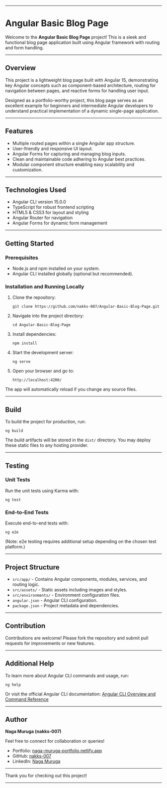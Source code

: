 ***

# Angular Basic Blog Page

Welcome to the **Angular Basic Blog Page** project! This is a sleek and functional blog page application built using Angular framework with routing and form handling.

***

## Overview

This project is a lightweight blog page built with Angular 15, demonstrating key Angular concepts such as component-based architecture, routing for navigation between pages, and reactive forms for handling user input.

Designed as a portfolio-worthy project, this blog page serves as an excellent example for beginners and intermediate Angular developers to understand practical implementation of a dynamic single-page application.

***

## Features

- Multiple routed pages within a single Angular app structure.
- User-friendly and responsive UI layout.
- Angular Forms for capturing and managing blog inputs.
- Clean and maintainable code adhering to Angular best practices.
- Modular component structure enabling easy scalability and customization.

***

## Technologies Used

- Angular CLI version 15.0.0
- TypeScript for robust frontend scripting
- HTML5 & CSS3 for layout and styling
- Angular Router for navigation
- Angular Forms for dynamic form management

***

## Getting Started

### Prerequisites

- Node.js and npm installed on your system.
- Angular CLI installed globally (optional but recommended).

### Installation and Running Locally

1. Clone the repository:
   ```
   git clone https://github.com/nakks-007/Angular-Basic-Blog-Page.git
   ```
2. Navigate into the project directory:
   ```
   cd Angular-Basic-Blog-Page
   ```
3. Install dependencies:
   ```
   npm install
   ```
4. Start the development server:
   ```
   ng serve
   ```
5. Open your browser and go to:
   ```
   http://localhost:4200/
   ```
The app will automatically reload if you change any source files.

***

## Build

To build the project for production, run:
```
ng build
```
The build artifacts will be stored in the `dist/` directory. You may deploy these static files to any hosting provider.

***

## Testing

### Unit Tests

Run the unit tests using Karma with:
```
ng test
```

### End-to-End Tests

Execute end-to-end tests with:
```
ng e2e
```
(Note: e2e testing requires additional setup depending on the chosen test platform.)

***

## Project Structure

- `src/app/` - Contains Angular components, modules, services, and routing logic.
- `src/assets/` - Static assets including images and styles.
- `src/environments/` - Environment configuration files.
- `angular.json` - Angular CLI configuration.
- `package.json` - Project metadata and dependencies.

***

## Contribution

Contributions are welcome! Please fork the repository and submit pull requests for improvements or new features.

***

## Additional Help

To learn more about Angular CLI commands and usage, run:
```
ng help
```
Or visit the official Angular CLI documentation: [Angular CLI Overview and Command Reference](https://angular.io/cli)

***

## Author

**Naga Muruga (nakks-007)**

Feel free to connect for collaboration or queries!

- Portfolio: [naga-muruga-portfolio.netlify.app](https://naga-muruga-portfolio.netlify.app/)
- GitHub: [nakks-007](https://github.com/nakks-007)
- LinkedIn: [Naga Muruga](https://www.linkedin.com/in/naga-muruga/)

***

Thank you for checking out this project!

***
